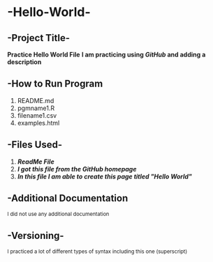 # -Hello-World-

## -Project Title-

**Practice Hello World File**
**I am practicing using _GitHub_ and adding a description**

## -How to Run Program
1. README.md
2. pgmname1.R
3. filename1.csv
4. examples.html

## -Files Used-
1. ***ReadMe File***
2. ***I got this file from the GitHub homepage***
3. ***In this file I am able to create this page titled "Hello World"***


## -Additional Documentation
<sub>I did not use any additional documentation</sub>

## -Versioning-
<sup>I practiced a lot of different types of syntax including this one (superscript)</sup>
